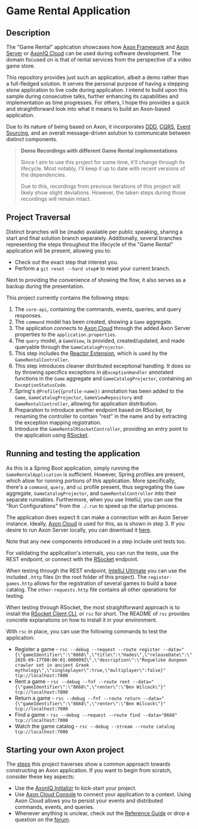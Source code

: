 # Game Rental Application

## Description

The "Game Rental" application showcases how [Axon Framework](https://github.com/AxonFramework/AxonFramework) 
 and [Axon Server](https://developer.axoniq.io/axon-server/overview) or [AxonIQ Cloud](https://cloud.axoniq.io/) can be used during software development.
The domain focused on is that of rental services from the perspective of a video game store.

This repository provides just such an application, albeit a demo rather than a full-fledged solution.
It serves the personal purpose of having a stepping stone application to live code during application.
I intend to build upon this sample during consecutive talks, further enhancing its capabilities and implementation as time progresses.
For others, I hope this provides a quick and straightforward look into what it means to build an Axon-based application.

Due to its nature of being based on Axon, it incorporates [DDD](https://developer.axoniq.io/domain-driven-design/overview), 
 [CQRS](https://developer.axoniq.io/cqrs/overview), [Event Sourcing](https://developer.axoniq.io/event-sourcing/overview), 
 and an overall message-driven solution to communicate between distinct components.

> **Demo Recordings with different Game Rental implementations**
>
> Since I aim to use this project for some time, it'll change through its lifecycle.
> Most notably, I'll keep it up to date with recent versions of the dependencies.
>
> Due to this, recordings from previous iterations of this project will likely show slight deviations.
> However, the taken steps during those recordings will remain intact.
 
## Project Traversal

Distinct branches will be (made) available per public speaking, sharing a start and final solution branch separately.
Additionally, several branches representing the steps throughout the lifecycle of the "Game Rental" application will be present, allowing you to:
* Check out the exact step that interest you.
* Perform a `git reset --hard step#` to reset your current branch.

Next to providing the convenience of showing the flow, it also serves as a backup during the presentation.

This project currently contains the following steps:

1. The `core-api`, containing the commands, events, queries, and query responses.
2. The `command` model has been created, showing a `Game` aggregate.
3. The application connects to [Axon Cloud](https://console.cloud.axoniq.io/) through the added Axon Server properties to the `application.properties`.
4. The `query` model, a `GameView`, is provided, created/updated, and made queryable through the `GameCatalogProjector`.
5. This step includes the [Reactor Extension](https://github.com/AxonFramework/extension-reactor), which is used by the `GameRentalController`.
6. This step introduces cleaner distributed exceptional handling. It does so by throwing specifics exceptions in `@ExceptionHandler` annotated functions in the `Game` aggregate and `GameCatalogProjector`, containing an `ExceptionStatusCode`.
7. Spring's `@Profile{{profile-name})` annotation has been added to the `Game`, `GameCatalogProjector`, `GameViewRepository` and `GameRentalController`, allowing for application distribution.
8. Preparation to introduce another endpoint based on RSocket, by renaming the controller to contain "rest" in the name and by extracting the exception mapping registration.
9. Introduce the `GameRentalRSocketController`, providing an entry point to the application using [RSocket](https://rsocket.io/).

## Running and testing the application

As this is a Spring Boot application, simply running the `GameRentalApplication` is sufficient.
However, Spring profiles are present, which allow for running portions of this application.
More specifically, there's a `command`, `query`, and `ui` profile present, thus segregating the `Game` aggregate, `GameCatalogProjector`, and `GameRentalController` into their separate runnables.
Furthermore, when you use IntelliJ, you can use the "Run Configurations" from the `./.run` to speed up the startup process.

The application does expect it can make a connection with an Axon Server instance.
Ideally, [Axon Cloud](https://console.cloud.axoniq.io/) is used for this, as is shown in step 3.
If you desire to run Axon Server locally, you can download it [here](http://download.axoniq.io/quickstart/AxonQuickstart.zip).

Note that any new components introduced in a step include unit tests too.

For validating the application's internals, you can run the tests, use the REST endpoint, or connect with the [RSocket](https://rsocket.io/) endpoint.

When testing through the REST endpoint, [IntelliJ Ultimate](https://www.jetbrains.com/help/idea/http-client-in-product-code-editor.html) you can use the included `.http` files (in the root folder of this project).
The `register-games.http` allows for the registration of several games to build a base catalog.
The `other-requests.http` file contains all other operations for testing.

When testing through RSocket, the most straightforward approach is to install the [RSocket Client CLI](https://github.com/making/rsc), or `rsc` for short.
The README of `rsc` provides concrete explanations on how to install it in your environment.

With `rsc` in place, you can use the following commands to test the application:

* Register a game - `rsc --debug --request --route register --data="{\"gameIdentifier\":\"8668\",\"title\":\"Hades\",\"releaseDate\":\"2020-09-17T00:00:01.000009Z\",\"description\":\"Roguelike dungeon crawler set in ancient Greek mythology\",\"singleplayer\":true,\"multiplayer\":false}" tcp://localhost:7000`
* Rent a game - `rsc --debug --fnf --route rent --data="{\"gameIdentifier\":\"8668\",\"renter\":\"Ben Wilcock\"}" tcp://localhost:7000`
* Return a game - `rsc --debug --fnf --route return --data="{\"gameIdentifier\":\"8668\",\"renter\":\"Ben Wilcock\"}" tcp://localhost:7000`
* Find a game - `rsc --debug --request --route find --data="8668" tcp://localhost:7000`
* Watch the game catalog - `rsc --debug --stream --route catalog tcp://localhost:7000`

## Starting your own Axon project

The [steps](#project-traversal) this project traverses show a common approach towards constructing an Axon application. If you want to begin from scratch, consider these key aspects:

* Use the [AxonIQ Initializr](https://start.axoniq.io/) to kick-start your project.
* Use [Axon Cloud Console](https://console.cloud.axoniq.io/) to connect your application to a context.
  Using Axon Cloud allows you to persist your events and distributed commands, events, and queries.
* Whenever anything is unclear, check out the [Reference Guide](https://docs.axoniq.io/reference-guide/) or drop a question on the [forum](https://discuss.axoniq.io/).